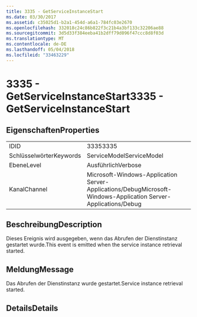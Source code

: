 ```yaml
---
title: 3335 - GetServiceInstanceStart
ms.date: 03/30/2017
ms.assetid: c35025d1-b2a1-454d-a6a1-784fc03e2670
ms.openlocfilehash: 332018c24c86b822f3c21b4a3bf133c32206ae88
ms.sourcegitcommit: 3d5d33f384eeba41b2dff79d096f47ccc8d8f03d
ms.translationtype: MT
ms.contentlocale: de-DE
ms.lasthandoff: 05/04/2018
ms.locfileid: "33463229"
---
```

# <a name="3335---getserviceinstancestart"></a><span data-ttu-id="402f0-102">3335 - GetServiceInstanceStart</span><span class="sxs-lookup"><span data-stu-id="402f0-102">3335 - GetServiceInstanceStart</span></span>
## <a name="properties"></a><span data-ttu-id="402f0-103">Eigenschaften</span><span class="sxs-lookup"><span data-stu-id="402f0-103">Properties</span></span>  
  
|||  
|-|-|  
|<span data-ttu-id="402f0-104">ID</span><span class="sxs-lookup"><span data-stu-id="402f0-104">ID</span></span>|<span data-ttu-id="402f0-105">3335</span><span class="sxs-lookup"><span data-stu-id="402f0-105">3335</span></span>|  
|<span data-ttu-id="402f0-106">Schlüsselwörter</span><span class="sxs-lookup"><span data-stu-id="402f0-106">Keywords</span></span>|<span data-ttu-id="402f0-107">ServiceModel</span><span class="sxs-lookup"><span data-stu-id="402f0-107">ServiceModel</span></span>|  
|<span data-ttu-id="402f0-108">Ebene</span><span class="sxs-lookup"><span data-stu-id="402f0-108">Level</span></span>|<span data-ttu-id="402f0-109">Ausführlich</span><span class="sxs-lookup"><span data-stu-id="402f0-109">Verbose</span></span>|  
|<span data-ttu-id="402f0-110">Kanal</span><span class="sxs-lookup"><span data-stu-id="402f0-110">Channel</span></span>|<span data-ttu-id="402f0-111">Microsoft-Windows-Application Server-Applications/Debug</span><span class="sxs-lookup"><span data-stu-id="402f0-111">Microsoft-Windows-Application Server-Applications/Debug</span></span>|  
  
## <a name="description"></a><span data-ttu-id="402f0-112">Beschreibung</span><span class="sxs-lookup"><span data-stu-id="402f0-112">Description</span></span>  
 <span data-ttu-id="402f0-113">Dieses Ereignis wird ausgegeben, wenn das Abrufen der Dienstinstanz gestartet wurde.</span><span class="sxs-lookup"><span data-stu-id="402f0-113">This event is emitted when the service instance retrieval started.</span></span>  
  
## <a name="message"></a><span data-ttu-id="402f0-114">Meldung</span><span class="sxs-lookup"><span data-stu-id="402f0-114">Message</span></span>  
 <span data-ttu-id="402f0-115">Das Abrufen der Dienstinstanz wurde gestartet.</span><span class="sxs-lookup"><span data-stu-id="402f0-115">Service instance retrieval started.</span></span>  
  
## <a name="details"></a><span data-ttu-id="402f0-116">Details</span><span class="sxs-lookup"><span data-stu-id="402f0-116">Details</span></span>

